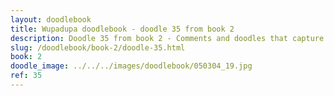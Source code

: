 ```yaml
---
layout: doodlebook
title: Wupadupa doodlebook - doodle 35 from book 2
description: Doodle 35 from book 2 - Comments and doodles that capture the essence of this event  
slug: /doodlebook/book-2/doodle-35.html
book: 2
doodle_image: ../../../images/doodlebook/050304_19.jpg
ref: 35
---	  
```

																																																																							